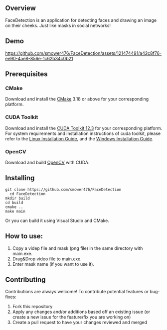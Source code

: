 ## Overview

FaceDetection is an application for detecting faces and drawing an image on their cheeks. Just like masks in social networks!

## Demo

https://github.com/smower476/FaceDetection/assets/121474491/a42c8f76-ee90-4ae8-856e-1c62b34c0b21

## Prerequisites

### CMake

Download and install the [CMake]([https://developer.nvidia.com/cuda-downloads](https://cmake.org/download/)) 3.18 or above for your corresponding platform.

### CUDA Toolkit
Download and install the [CUDA Toolkit 12.3](https://developer.nvidia.com/cuda-downloads) for your corresponding platform.
For system requirements and installation instructions of cuda toolkit, please refer to the [Linux Installation Guide](http://docs.nvidia.com/cuda/cuda-installation-guide-linux/), and the [Windows Installation Guide](http://docs.nvidia.com/cuda/cuda-installation-guide-microsoft-windows/index.html).

### OpenCV
Download and build [OpenCV](https://docs.opencv.org/4.x/d3/d52/tutorial_windows_install.html) with CUDA.

## Installing

```
git clone https://github.com/smower476/FaceDetection
  cd FaceDetection
mkdir build
cd build
cmake ..
make main
```
Or you can build it using Visual Studio and CMake.
## How to use:
1. Copy a videp file and mask (png file) in the same directory with main.exe.
2. Drag&Drop video file to main.exe.
3. Enter mask name (if you want to use it).

## Contributing
Contributions are always welcome! To contribute potential features or bug-fixes:

1. Fork this repository
2. Apply any changes and/or additions based off an existing issue (or create a new issue for the feature/fix you are working on)
3. Create a pull request to have your changes reviewed and merged

